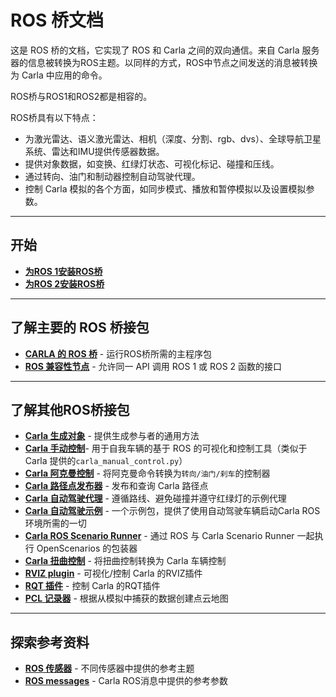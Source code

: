 # ROS 桥文档

这是 ROS 桥的文档，它实现了 ROS 和 Carla 之间的双向通信。来自 Carla 服务器的信息被转换为ROS主题。以同样的方式，ROS中节点之间发送的消息被转换为 Carla 中应用的命令。 

ROS桥与ROS1和ROS2都是相容的。

ROS桥具有以下特点：

- 为激光雷达、语义激光雷达、相机（深度、分割、rgb、dvs）、全球导航卫星系统、雷达和IMU提供传感器数据。
- 提供对象数据，如变换、红绿灯状态、可视化标记、碰撞和压线。
- 通过转向、油门和制动器控制自动驾驶代理。
- 控制 Carla 模拟的各个方面，如同步模式、播放和暂停模拟以及设置模拟参数。

---

## 开始

- [__为ROS 1安装ROS桥__](ros_installation_ros1.md)
- [__为ROS 2安装ROS桥__](ros_installation_ros2.md)

---

## 了解主要的 ROS 桥接包

- [__CARLA 的 ROS 桥__](run_ros.md) - 运行ROS桥所需的主程序包
- [__ROS 兼容性节点__](ros_compatibility.md) - 允许同一 API 调用 ROS 1 或 ROS 2 函数的接口

---

## 了解其他ROS桥接包

- [__Carla 生成对象__](carla_spawn_objects.md) - 提供生成参与者的通用方法
- [__Carla 手动控制__](carla_manual_control.md)- 用于自我车辆的基于 ROS 的可视化和控制工具（类似于 Carla 提供的`carla_manual_control.py`）  
- [__Carla 阿克曼控制__](carla_ackermann_control.md) - 将阿克曼命令转换为`转向/油门/刹车`的控制器
- [__Carla 路径点发布器__](carla_waypoint.md) - 发布和查询 Carla 路径点
- [__Carla 自动驾驶代理__](carla_ad_agent.md) - 遵循路线、避免碰撞并遵守红绿灯的示例代理
- [__Carla 自动驾驶示例__](carla_ad_demo.md) - 一个示例包，提供了使用自动驾驶车辆启动Carla ROS环境所需的一切
- [__Carla ROS Scenario Runner__](carla_ros_scenario_runner.md) - 通过 ROS 与 Carla Scenario Runner 一起执行 OpenScenarios 的包装器
- [__Carla 扭曲控制__](carla_twist_to_control.md) - 将扭曲控制转换为 Carla 车辆控制
- [__RVIZ plugin__](rviz_plugin.md) - 可视化/控制 Carla 的RVIZ插件
- [__RQT 插件__](rqt_plugin.md) - 控制 Carla 的RQT插件
- [__PCL 记录器__](pcl_recorder.md) - 根据从模拟中捕获的数据创建点云地图

---

## 探索参考资料

- [__ROS 传感器__](ros_sensors.md) - 不同传感器中提供的参考主题
- [__ROS messages__](ros_msgs.md) - Carla ROS消息中提供的参考参数
